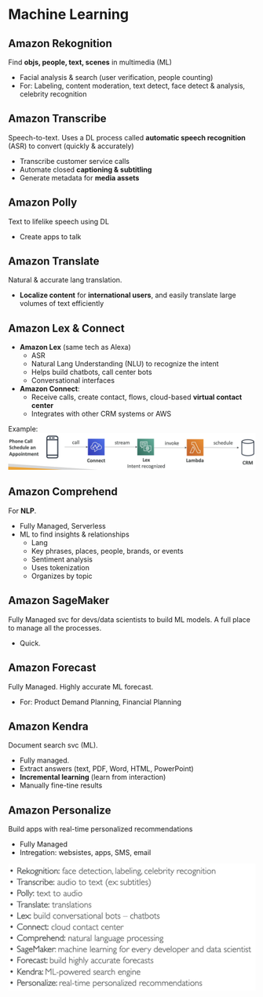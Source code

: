 # Machine Learning 

## Amazon Rekognition
Find **objs, people, text, scenes** in multimedia (ML)
- Facial analysis & search (user verification, people counting)
- For: Labeling, content moderation, text detect, face detect & analysis, celebrity recognition

## Amazon Transcribe
Speech-to-text. Uses a DL process called **automatic speech recognition** (ASR) to
convert (quickly & accurately)
- Transcribe customer service calls
- Automate closed **captioning & subtitling**
- Generate metadata for **media assets**

## Amazon Polly
Text to lifelike speech using DL
- Create apps to talk

## Amazon Translate
Natural & accurate lang translation.
- **Localize content** for **international users**, and easily translate large
volumes of text efficiently

## Amazon Lex & Connect
- **Amazon Lex** (same tech as Alexa)
    - ASR
    - Natural Lang Understanding (NLU) to recognize the intent
    - Helps build chatbots, call center bots
    - Conversational interfaces
- **Amazon Connect**: 
    - Receive calls, create contact, flows, cloud-based **virtual contact center**
    - Integrates with other CRM systems or AWS

Example:
![Example of Lex & Connect](images/lex-connect.png)

## Amazon Comprehend
For **NLP**. 
- Fully Managed, Serverless
- ML to find insights & relationships
    - Lang
    - Key phrases, places, people, brands, or events
    - Sentiment analysis
    - Uses tokenization
    - Organizes by topic

## Amazon SageMaker
Fully Managed svc for devs/data scientists to build ML models.
A full place to manage all the processes.
- Quick.

## Amazon Forecast
Fully Managed. Highly accurate ML forecast.
- For: Product Demand Planning, Financial Planning

## Amazon Kendra
Document search svc (ML).
- Fully managed.
- Extract answers (text, PDF, Word, HTML, PowerPoint)
- **Incremental learning** (learn from interaction)
- Manually fine-tine results

## Amazon Personalize
Build apps with real-time personalized recommendations
- Fully Managed
- Intregation: websistes, apps, SMS, email

![ML Summary](images/ml-services.png)